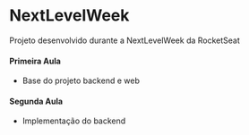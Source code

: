 # NextLevelWeek

Projeto desenvolvido durante a NextLevelWeek da RocketSeat

#### Primeira Aula

- Base do projeto backend e web


#### Segunda Aula

- Implementação do backend